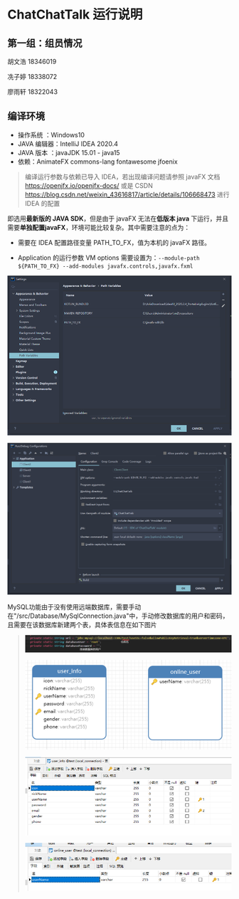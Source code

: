 # ChatChatTalk 运行说明

## 第一组：组员情况

胡文浩 18346019

冼子婷 18338072

廖雨轩 18322043

## 编译环境

- 操作系统 ：Windows10
- JAVA 编辑器：IntelliJ IDEA 2020.4
- JAVA 版本 ：javaJDK 15.01 - java15
- 依赖：AnimateFX commons-lang fontawesome jfoenix

> 编译运行参数与依赖已导入 IDEA，若出现编译问题请参照 javaFX 文档 https://openjfx.io/openjfx-docs/ 或是 CSDN https://blog.csdn.net/weixin_43616817/article/details/106668473 进行 IDEA 的配置
> 

即选用**最新版的 JAVA SDK**，但是由于 javaFX 无法在**低版本 java** 下运行，并且需要**单独配置javaFX**，环境可能比较复杂。其中需要注意的点为：

- 需要在 IDEA 配置路径变量 PATH_TO_FX，值为本机的 javaFX 路径。

- Application 的运行参数 VM options 需要设置为：`--module-path ${PATH_TO_FX} --add-modules javafx.controls,javafx.fxml`

![PATH_TO_FX](public/PATHTOFX.png)

![VM_OPTIONS](public/VMOPTIONS.png)

MySQL功能由于没有使用远端数据库，需要手动在"/src/Database/MySqlConnection.java"中，手动修改数据库的用户和密码，且需要在该数据库新建两个表，具体表信息在如下图片
>
> ![](public/database_setting1.png)
>
> ![](public/database_setting2.png)
>
> ![](public/database_setting3.png)
>
> ![](public/database_setting4.png)